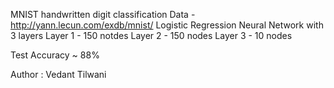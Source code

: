 MNIST handwritten digit classification
Data - http://yann.lecun.com/exdb/mnist/
Logistic Regression Neural Network with 3 layers
Layer 1 - 150 notdes
Layer 2 - 150 nodes
Layer 3 - 10 nodes

Test Accuracy ~ 88%

Author : Vedant Tilwani